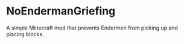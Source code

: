 # NoEndermanGriefing
A simple Minecraft mod that prevents Endermen from picking up and placing blocks.
